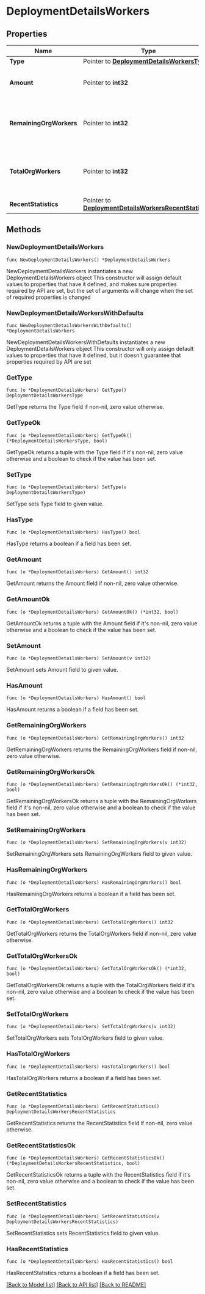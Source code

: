 # DeploymentDetailsWorkers

## Properties

Name | Type | Description | Notes
------------ | ------------- | ------------- | -------------
**Type** | Pointer to [**DeploymentDetailsWorkersType**](DeploymentDetailsWorkersType.md) |  | [optional] 
**Amount** | Pointer to **int32** | The number of worker instances allocated. | [optional] 
**RemainingOrgWorkers** | Pointer to **int32** | Remaining worker count available to the organization. | [optional] 
**TotalOrgWorkers** | Pointer to **int32** | Total number of workers allocated to the organization. | [optional] 
**RecentStatistics** | Pointer to [**DeploymentDetailsWorkersRecentStatistics**](DeploymentDetailsWorkersRecentStatistics.md) |  | [optional] 

## Methods

### NewDeploymentDetailsWorkers

`func NewDeploymentDetailsWorkers() *DeploymentDetailsWorkers`

NewDeploymentDetailsWorkers instantiates a new DeploymentDetailsWorkers object
This constructor will assign default values to properties that have it defined,
and makes sure properties required by API are set, but the set of arguments
will change when the set of required properties is changed

### NewDeploymentDetailsWorkersWithDefaults

`func NewDeploymentDetailsWorkersWithDefaults() *DeploymentDetailsWorkers`

NewDeploymentDetailsWorkersWithDefaults instantiates a new DeploymentDetailsWorkers object
This constructor will only assign default values to properties that have it defined,
but it doesn't guarantee that properties required by API are set

### GetType

`func (o *DeploymentDetailsWorkers) GetType() DeploymentDetailsWorkersType`

GetType returns the Type field if non-nil, zero value otherwise.

### GetTypeOk

`func (o *DeploymentDetailsWorkers) GetTypeOk() (*DeploymentDetailsWorkersType, bool)`

GetTypeOk returns a tuple with the Type field if it's non-nil, zero value otherwise
and a boolean to check if the value has been set.

### SetType

`func (o *DeploymentDetailsWorkers) SetType(v DeploymentDetailsWorkersType)`

SetType sets Type field to given value.

### HasType

`func (o *DeploymentDetailsWorkers) HasType() bool`

HasType returns a boolean if a field has been set.

### GetAmount

`func (o *DeploymentDetailsWorkers) GetAmount() int32`

GetAmount returns the Amount field if non-nil, zero value otherwise.

### GetAmountOk

`func (o *DeploymentDetailsWorkers) GetAmountOk() (*int32, bool)`

GetAmountOk returns a tuple with the Amount field if it's non-nil, zero value otherwise
and a boolean to check if the value has been set.

### SetAmount

`func (o *DeploymentDetailsWorkers) SetAmount(v int32)`

SetAmount sets Amount field to given value.

### HasAmount

`func (o *DeploymentDetailsWorkers) HasAmount() bool`

HasAmount returns a boolean if a field has been set.

### GetRemainingOrgWorkers

`func (o *DeploymentDetailsWorkers) GetRemainingOrgWorkers() int32`

GetRemainingOrgWorkers returns the RemainingOrgWorkers field if non-nil, zero value otherwise.

### GetRemainingOrgWorkersOk

`func (o *DeploymentDetailsWorkers) GetRemainingOrgWorkersOk() (*int32, bool)`

GetRemainingOrgWorkersOk returns a tuple with the RemainingOrgWorkers field if it's non-nil, zero value otherwise
and a boolean to check if the value has been set.

### SetRemainingOrgWorkers

`func (o *DeploymentDetailsWorkers) SetRemainingOrgWorkers(v int32)`

SetRemainingOrgWorkers sets RemainingOrgWorkers field to given value.

### HasRemainingOrgWorkers

`func (o *DeploymentDetailsWorkers) HasRemainingOrgWorkers() bool`

HasRemainingOrgWorkers returns a boolean if a field has been set.

### GetTotalOrgWorkers

`func (o *DeploymentDetailsWorkers) GetTotalOrgWorkers() int32`

GetTotalOrgWorkers returns the TotalOrgWorkers field if non-nil, zero value otherwise.

### GetTotalOrgWorkersOk

`func (o *DeploymentDetailsWorkers) GetTotalOrgWorkersOk() (*int32, bool)`

GetTotalOrgWorkersOk returns a tuple with the TotalOrgWorkers field if it's non-nil, zero value otherwise
and a boolean to check if the value has been set.

### SetTotalOrgWorkers

`func (o *DeploymentDetailsWorkers) SetTotalOrgWorkers(v int32)`

SetTotalOrgWorkers sets TotalOrgWorkers field to given value.

### HasTotalOrgWorkers

`func (o *DeploymentDetailsWorkers) HasTotalOrgWorkers() bool`

HasTotalOrgWorkers returns a boolean if a field has been set.

### GetRecentStatistics

`func (o *DeploymentDetailsWorkers) GetRecentStatistics() DeploymentDetailsWorkersRecentStatistics`

GetRecentStatistics returns the RecentStatistics field if non-nil, zero value otherwise.

### GetRecentStatisticsOk

`func (o *DeploymentDetailsWorkers) GetRecentStatisticsOk() (*DeploymentDetailsWorkersRecentStatistics, bool)`

GetRecentStatisticsOk returns a tuple with the RecentStatistics field if it's non-nil, zero value otherwise
and a boolean to check if the value has been set.

### SetRecentStatistics

`func (o *DeploymentDetailsWorkers) SetRecentStatistics(v DeploymentDetailsWorkersRecentStatistics)`

SetRecentStatistics sets RecentStatistics field to given value.

### HasRecentStatistics

`func (o *DeploymentDetailsWorkers) HasRecentStatistics() bool`

HasRecentStatistics returns a boolean if a field has been set.


[[Back to Model list]](../README.md#documentation-for-models) [[Back to API list]](../README.md#documentation-for-api-endpoints) [[Back to README]](../README.md)


